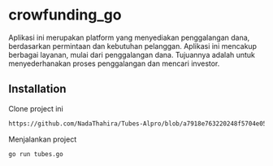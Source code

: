 # crowfunding_go
Aplikasi ini merupakan platform yang menyediakan penggalangan dana, berdasarkan permintaan dan kebutuhan pelanggan. Aplikasi ini mencakup berbagai layanan, mulai dari penggalangan dana. Tujuannya adalah untuk menyederhanakan proses penggalangan dan mencari investor.
## Installation

Clone project ini

```bash
https://github.com/NadaThahira/Tubes-Alpro/blob/a7918e763220248f5704e0542f9a2aed987cf362/tubes.go
```

Menjalankan project

```bash
go run tubes.go
```

